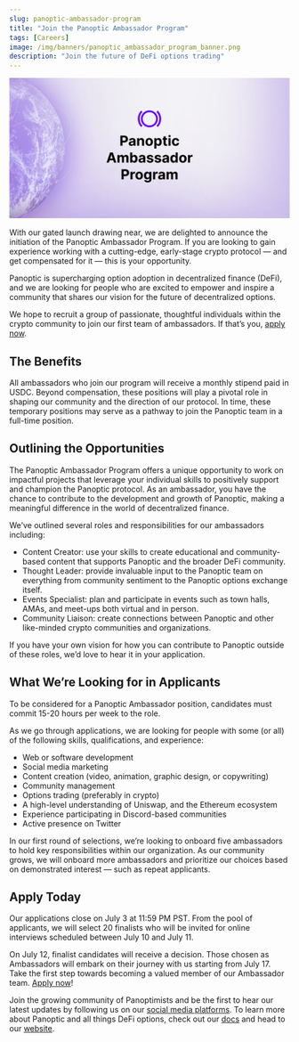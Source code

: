 ```yaml
---
slug: panoptic-ambassador-program
title: "Join the Panoptic Ambassador Program"
tags: [Careers]
image: /img/banners/panoptic_ambassador_program_banner.png
description: "Join the future of DeFi options trading"
---
```

 
![img](./panoptic_ambassador_program_banner.png)  

With our gated launch drawing near, we are delighted to announce the initiation of the Panoptic Ambassador Program. If you are looking to gain experience working with a cutting-edge, early-stage crypto protocol — and get compensated for it — this is your opportunity.

<!--truncate-->

Panoptic is supercharging option adoption in decentralized finance (DeFi), and we are looking for people who are excited to empower and inspire a community that shares our vision for the future of decentralized options.

We hope to recruit a group of passionate, thoughtful individuals within the crypto community to join our first team of ambassadors. If that’s you, [apply now](https://forms.gle/F7j2epQWesXsGAgt7).

## The Benefits 

All ambassadors who join our program will receive a monthly stipend paid in USDC. Beyond compensation, these positions will play a pivotal role in shaping our community and the direction of our protocol. In time, these temporary positions may serve as a pathway to join the Panoptic team in a full-time position.

## Outlining the Opportunities

The Panoptic Ambassador Program offers a unique opportunity to work on impactful projects that leverage your individual skills to positively support and champion the Panoptic protocol. As an ambassador, you have the chance to contribute to the development and growth of Panoptic, making a meaningful difference in the world of decentralized finance.

We’ve outlined several roles and responsibilities for our ambassadors including:
-   Content Creator: use your skills to create educational and community-based content that supports Panoptic and the broader DeFi community.
-   Thought Leader: provide invaluable input to the Panoptic team on everything from community sentiment to the Panoptic options exchange itself.
-   Events Specialist: plan and participate in events such as town halls, AMAs, and meet-ups both virtual and in person.
-   Community Liaison: create connections between Panoptic and other like-minded crypto communities and organizations.

If you have your own vision for how you can contribute to Panoptic outside of these roles, we’d love to hear it in your application.

## What We’re Looking for in Applicants
To be considered for a Panoptic Ambassador position, candidates must commit 15-20 hours per week to the role.

As we go through applications, we are looking for people with some (or all) of the following skills, qualifications, and experience:

-   Web or software development 
-   Social media marketing
-   Content creation (video, animation, graphic design, or copywriting)
-   Community management
-   Options trading (preferably in crypto)
-   A high-level understanding of Uniswap, and the Ethereum ecosystem
-   Experience participating in Discord-based communities
-   Active presence on Twitter

In our first round of selections, we’re looking to onboard five ambassadors to hold key responsibilities within our organization. As our community grows, we will onboard more ambassadors and prioritize our choices based on demonstrated interest — such as repeat applicants.

## Apply Today
Our applications close on July 3 at 11:59 PM PST. From the pool of applicants, we will select 20 finalists who will be invited for online interviews scheduled between July 10 and July 11.

On July 12, finalist candidates will receive a decision. Those chosen as Ambassadors will embark on their journey with us starting from July 17. Take the first step towards becoming a valued member of our Ambassador team. [Apply now](https://forms.gle/F7j2epQWesXsGAgt7)!

Join the growing community of Panoptimists and be the first to hear our latest updates by following us on our [social media platforms](https://links.panoptic.xyz/all). To learn more about Panoptic and all things DeFi options, check out our [docs](https://panoptic.xyz/docs/intro) and head to our [website](https://panoptic.xyz/).

